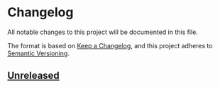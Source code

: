 # Changelog
All notable changes to this project will be documented in this file.

The format is based on [Keep a Changelog](https://keepachangelog.com/en/1.0.0/),
and this project adheres to [Semantic Versioning](https://semver.org/spec/v2.0.0.html).

## [Unreleased]
[unreleased]: https://github.com/calypsonet/calypsonet-terminal-calypso-crypto-java-api/releases/tag/0.1.0